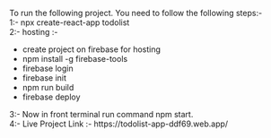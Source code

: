 To run the following project. You need to follow the following steps:- <br>
1:- npx create-react-app todolist
<br>
2:- hosting :-
<ul>
  <li>
    create project on firebase for hosting 
  </li>
  <li>
    npm install -g firebase-tools 
  </li>
  <li>
    firebase login
  </li>
  <li>
    firebase init
  </li>
  <li>
    npm run build
  </li>
<li>
    firebase deploy<br>
</li>
</ul>
3:- Now in front terminal run command npm start.<br>
4:- Live Project Link :- https://todolist-app-ddf69.web.app/
                
